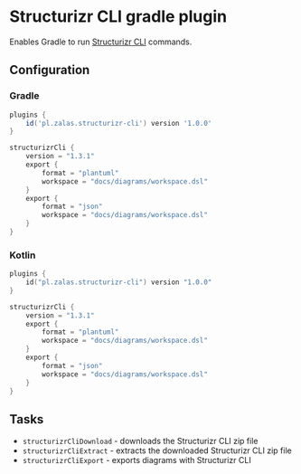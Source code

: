 # Structurizr CLI gradle plugin

Enables Gradle to run [Structurizr CLI](https://github.com/structurizr/cli) commands.

## Configuration


### Gradle

```groovy
plugins {
    id('pl.zalas.structurizr-cli') version '1.0.0'
}

structurizrCli {
    version = "1.3.1"
    export {
        format = "plantuml"
        workspace = "docs/diagrams/workspace.dsl"
    }
    export {
        format = "json"
        workspace = "docs/diagrams/workspace.dsl"
    }
}
```

### Kotlin

```kotlin
plugins {
    id("pl.zalas.structurizr-cli") version "1.0.0"
}

structurizrCli {
    version = "1.3.1"
    export {
        format = "plantuml"
        workspace = "docs/diagrams/workspace.dsl"
    }
    export {
        format = "json"
        workspace = "docs/diagrams/workspace.dsl"
    }
}
```

## Tasks

* `structurizrCliDownload` - downloads the Structurizr CLI zip file
* `structurizrCliExtract` - extracts the downloaded Structurizr CLI zip file
* `structurizrCliExport` - exports diagrams with Structurizr CLI
